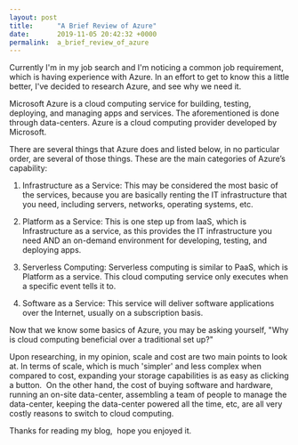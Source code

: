 ```yaml
---
layout: post
title:      "A Brief Review of Azure"
date:       2019-11-05 20:42:32 +0000
permalink:  a_brief_review_of_azure
---
```



Currently I'm in my job search and I'm noticing a common job requirement, which is having experience with Azure. In an effort to get to know this a little better, I've decided to research Azure, and see why we need it.

Microsoft Azure is a cloud computing service for building, testing, deploying, and managing apps and services. The aforementioned is done through data-centers. Azure is a cloud computing provider developed by Microsoft.

There are several things that Azure does and listed below, in no particular order, are several of those things. These are the main categories of Azure’s capability:

1. Infrastructure as a Service: This may be considered the most basic of the services, because you are basically renting the IT infrastructure that you need, including servers, networks, operating systems, etc.
 
2. Platform as a Service: This is one step up from IaaS, which is Infrastructure as a service, as this provides the IT infrastructure you need AND an on-demand environment for developing, testing, and deploying apps.
 
3. Serverless Computing: Serverless computing is similar to PaaS, which is Platform as a service. This cloud computing service only executes when a specific event tells it to.

4. Software as a Service: This service will deliver software applications over the Internet, usually on a subscription basis.

Now that we know some basics of Azure, you may be asking yourself, "Why is cloud computing beneficial over a traditional set up?"

Upon researching, in my opinion, scale and cost are two main points to look at. In terms of scale, which is much 'simpler' and less complex when compared to cost, expanding your storage capabilities is as easy as clicking a button.  On the other hand, the cost of buying software and hardware, running an on-site data-center, assembling a team of people to manage the data-center, keeping the data-center powered all the time, etc, are all very costly reasons to switch to cloud computing.

Thanks for reading my blog,  hope you enjoyed it.
